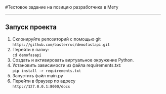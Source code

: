  #Тестовое задание на позицию разработчика в Мету       
 ___        

## Запуск проекта

1. Склонируйте репозиторий с помощью git
    `https://github.com/basterrus/demofastapi.git`
2. Перейти в папку:   
   `cd demofasapi`
3. Создать и активировать виртуальное окружение Python.
4. Установить зависимости из файла requirements.txt:   
    `pip install -r requirements.txt`
5. Запустить файл main.py 
6. Перейти в браузер по адресу    
`http://127.0.0.1:8000/docs`